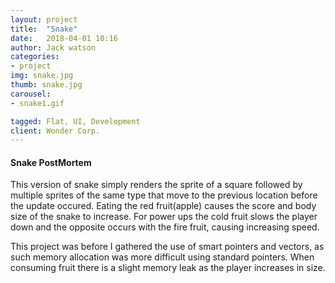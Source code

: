 ```yaml
---
layout: project
title:  "Snake"
date:   2018-04-01 10:16
author: Jack watson
categories:
- project
img: snake.jpg
thumb: snake.jpg
carousel:
- snake1.gif

tagged: Flat, UI, Development
client: Wonder Corp.
---
```

#### Snake PostMortem
This version of snake simply renders the sprite of a square followed by multiple sprites of the same type that move to the previous location before the update occured. Eating the red fruit(apple) causes the score and body size of the snake to increase. For power ups the cold fruit slows the player down and the opposite occurs with the fire fruit, causing increasing speed. 

This project was before I gathered the use of smart pointers and vectors, as such memory allocation was more difficult using standard pointers. When consuming fruit there is a slight memory leak as the player increases in size.





